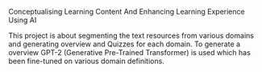 Conceptualising Learning Content And Enhancing Learning Experience Using AI

This project is about segmenting the text resources from various domains and generating overview and Quizzes for each domain.
To generate a overview GPT-2 (Generative Pre-Trained Transformer) is used which has been fine-tuned on various domain definitions.
